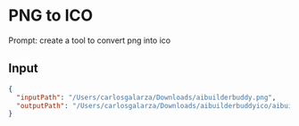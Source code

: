 # PNG to ICO

Prompt: create a tool to convert png into ico

## Input

```json
{
  "inputPath": "/Users/carlosgalarza/Downloads/aibuilderbuddy.png",
  "outputPath": "/Users/carlosgalarza/Downloads/aibuilderbuddyico/aibuilderbuddy.ico"
}
```
